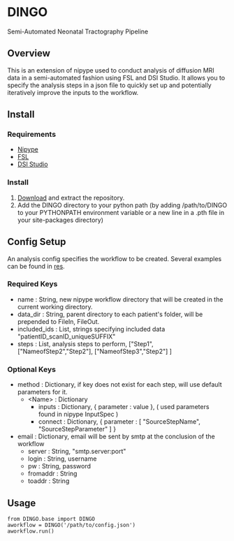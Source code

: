 # DINGO
Semi-Automated Neonatal Tractography Pipeline

## Overview
This is an extension of nipype used to conduct analysis of diffusion MRI data in a semi-automated fashion using FSL and DSI Studio. It allows you to specify the analysis steps in a json file to quickly set up and potentially iteratively improve the inputs to the workflow.

## Install
### Requirements
 - [Nipype](http://nipy.org/packages/nipype/index.html)
 - [FSL](https://fsl.fmrib.ox.ac.uk/fsl/fslwiki/)
 - [DSI Studio](http://dsi-studio.labsolver.org/)

### Install
1) [Download](https://github.com/BenjaminMey/DINGO/archive/master.zip) and extract the repository.
2) Add the DINGO directory to your python path (by adding /path/to/DINGO to your PYTHONPATH environment variable or a new line in a .pth file in your site-packages directory)

## Config Setup
An analysis config specifies the workflow to be created. Several examples can be found in [res](https://github.com/BenjaminMey/DINGO/tree/master/res).

### Required Keys
  - name          : String, new nipype workflow directory that will be created in the current working directory.
  - data_dir      : String, parent directory to each patient's folder, will be prepended to FileIn, FileOut.
  - included_ids  : List, strings specifying included data "patientID_scanID_uniqueSUFFIX"
  - steps         : List, analysis steps to perform, ["Step1", ["NameofStep2","Step2"], ["NameofStep3","Step2"] ]
  
### Optional Keys
  - method        : Dictionary, if key does not exist for each step, will use default parameters for it.
      - \<Name\>    : Dictionary
        - inputs  : Dictionary, { parameter : value }, ( used parameters found in nipype InputSpec )
        - connect : Dictionary, { parameter : [ "SourceStepName", "SourceStepParameter" ] }
  - email         : Dictionary, email will be sent by smtp at the conclusion of the workflow
      - server    : String, "smtp.server:port"
      - login     : String, username
      - pw        : String, password
      - fromaddr  : String
      - toaddr    : String


## Usage
```
from DINGO.base import DINGO
aworkflow = DINGO('/path/to/config.json')
aworkflow.run()
```
